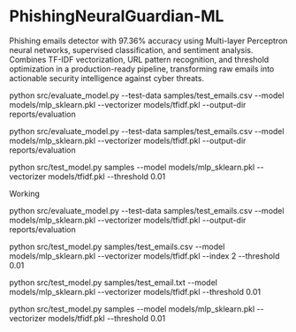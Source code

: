 # PhishingNeuralGuardian-ML
Phishing emails detector with 97.36% accuracy using Multi-layer Perceptron neural networks, supervised classification, and sentiment analysis. Combines TF-IDF vectorization, URL pattern recognition, and threshold optimization in a production-ready pipeline, transforming raw emails into actionable security intelligence against cyber threats.


python src/evaluate_model.py --test-data samples/test_emails.csv --model models/mlp_sklearn.pkl --vectorizer models/tfidf.pkl --output-dir reports/evaluation

python src/evaluate_model.py --test-data samples/test_emails.csv --model models/mlp_sklearn.pkl --vectorizer models/tfidf.pkl --output-dir reports/evaluation

python src/test_model.py samples --model models/mlp_sklearn.pkl --vectorizer models/tfidf.pkl --threshold 0.01

Working 

python src/evaluate_model.py --test-data samples/test_emails.csv --model models/mlp_sklearn.pkl --vectorizer models/tfidf.pkl --output-dir reports/evaluation


python src/test_model.py samples/test_emails.csv --model models/mlp_sklearn.pkl --vectorizer models/tfidf.pkl --index 2 --threshold 0.01

python src/test_model.py samples/test_email.txt --model models/mlp_sklearn.pkl --vectorizer models/tfidf.pkl --threshold 0.01

python src/test_model.py samples --model models/mlp_sklearn.pkl --vectorizer models/tfidf.pkl --threshold 0.01




